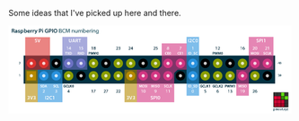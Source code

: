 Some ideas that I've picked up here and there.

![Raspberry Pi pin layout](raspberry-pi-pinout.png)
